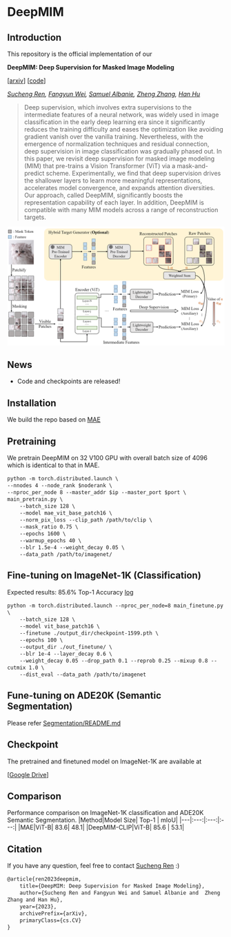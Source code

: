 # DeepMIM

## Introduction
This repository is the official implementation of our 

**DeepMIM: Deep Supervision for Masked Image Modeling** 

[[arxiv](https://arxiv.org/abs/2303.08817)] [[code](https://github.com/OliverRensu/DeepMIM)]

*[Sucheng Ren](https://oliverrensu.github.io/), [Fangyun Wei](https://scholar.google.com/citations?user=-ncz2s8AAAAJ&hl=en), [Samuel Albanie](https://samuelalbanie.com/), [Zheng Zhang](https://stupidzz.github.io/), [Han Hu](https://ancientmooner.github.io/)*

> Deep supervision, which involves extra supervisions to the intermediate features of a neural network, was widely used in image classification in the early deep learning era since it significantly reduces the training difficulty and eases the optimization like avoiding gradient vanish over the vanilla training. Nevertheless, with the emergence of normalization techniques and residual connection, deep supervision in image classification was gradually phased out. In this paper, we revisit deep supervision for masked image modeling (MIM) that pre-trains a Vision Transformer (ViT) via a mask-and-predict scheme. Experimentally, we find that deep supervision drives the shallower layers to learn more meaningful representations, accelerates model convergence, and expands attention diversities. Our approach, called DeepMIM, significantly boosts the representation capability of each layer. In addition, DeepMIM is compatible with many MIM models across a range of reconstruction targets.

![method](figures/method.png)

## News
* Code and checkpoints are released!
## Installation
We build the repo based on [MAE](https://github.com/facebookresearch/mae)

## Pretraining
We pretrain DeepMIM on 32 V100 GPU with overall batch size of 4096 which is identical to that in MAE.
```
python -m torch.distributed.launch \
--nnodes 4 --node_rank $noderank \
--nproc_per_node 8 --master_addr $ip --master_port $port \
main_pretrain.py \
    --batch_size 128 \
    --model mae_vit_base_patch16 \
    --norm_pix_loss --clip_path /path/to/clip \
    --mask_ratio 0.75 \
    --epochs 1600 \
    --warmup_epochs 40 \
    --blr 1.5e-4 --weight_decay 0.05 \
    --data_path /path/to/imagenet/
```

## Fine-tuning on ImageNet-1K (Classification)
Expected results: 85.6% Top-1 Accuracy [log](./log/FT-log.txt)
```
python -m torch.distributed.launch --nproc_per_node=8 main_finetune.py \
    --batch_size 128 \
    --model vit_base_patch16 \
    --finetune ./output_dir/checkpoint-1599.pth \
    --epochs 100 \
    --output_dir ./out_finetune/ \
    --blr 1e-4 --layer_decay 0.6 \
    --weight_decay 0.05 --drop_path 0.1 --reprob 0.25 --mixup 0.8 --cutmix 1.0 \
    --dist_eval --data_path /path/to/imagenet
```

## Fune-tuning on ADE20K (Semantic Segmentation)
Please refer [Segmentation/README.md](./Segmentation/README.md)

## Checkpoint
The pretrained and finetuned model on ImageNet-1K are available at 

[[Google Drive](https://drive.google.com/drive/folders/1VLJX93RTnCLvIThLxmp71eBsm41HP0sw?usp=sharing)]

## Comparison
Performance comparison on ImageNet-1K classification and ADE20K Semantic Segmentation. 
|Method|Model Size| Top-1 | mIoU|
|---|:---:|:---:|:---:|
|MAE|ViT-B| 83.6| 48.1|
|DeepMIM-CLIP|ViT-B| 85.6 | 53.1|


## Citation

If you have any question, feel free to contact [Sucheng Ren](oliverrensu@gmail.com) :)
```
@article{ren2023deepmim,
    title={DeepMIM: Deep Supervision for Masked Image Modeling},
    author={Sucheng Ren and Fangyun Wei and Samuel Albanie and  Zheng Zhang and Han Hu},
    year={2023},
    archivePrefix={arXiv},
    primaryClass={cs.CV}
}
```